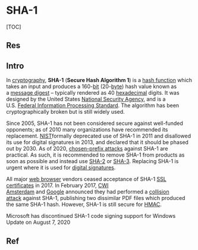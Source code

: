 # SHA-1

[TOC]



## Res


## Intro
In [cryptography](https://en.wikipedia.org/wiki/Cryptography "Cryptography"), **SHA-1** (**Secure Hash Algorithm 1**) is a [hash function](https://en.wikipedia.org/wiki/Hash_function "Hash function") which takes an input and produces a 160-[bit](https://en.wikipedia.org/wiki/Bit "Bit") (20-[byte](https://en.wikipedia.org/wiki/Byte "Byte")) hash value known as a [message digest](https://en.wikipedia.org/wiki/Message_digest "Message digest") – typically rendered as 40 [hexadecimal](https://en.wikipedia.org/wiki/Hexadecimal "Hexadecimal") digits. It was designed by the United States [National Security Agency](https://en.wikipedia.org/wiki/National_Security_Agency "National Security Agency"), and is a U.S. [Federal Information Processing Standard](https://en.wikipedia.org/wiki/Federal_Information_Processing_Standard "Federal Information Processing Standard"). The algorithm has been cryptographically broken but is still widely used.

Since 2005, SHA-1 has not been considered secure against well-funded opponents; as of 2010 many organizations have recommended its replacement. [NIST](https://en.wikipedia.org/wiki/NIST "NIST")formally deprecated use of SHA-1 in 2011 and disallowed its use for digital signatures in 2013, and declared that it should be phased out by 2030. As of 2020, [chosen-prefix attacks](https://en.wikipedia.org/wiki/Chosen-prefix_attack "Chosen-prefix attack") against SHA-1 are practical. As such, it is recommended to remove SHA-1 from products as soon as possible and instead use [SHA-2](https://en.wikipedia.org/wiki/SHA-2 "SHA-2") or [SHA-3](https://en.wikipedia.org/wiki/SHA-3 "SHA-3"). Replacing SHA-1 is urgent where it is used for [digital signatures](https://en.wikipedia.org/wiki/Digital_signatures "Digital signatures").

All major [web browser](https://en.wikipedia.org/wiki/Web_browser "Web browser") vendors ceased acceptance of SHA-1 [SSL certificates](https://en.wikipedia.org/wiki/SSL_certificate "SSL certificate") in 2017. In February 2017, [CWI Amsterdam](https://en.wikipedia.org/wiki/CWI_Amsterdam "CWI Amsterdam") and [Google](https://en.wikipedia.org/wiki/Google "Google") announced they had performed a [collision attack](https://en.wikipedia.org/wiki/Collision_attack "Collision attack") against SHA-1, publishing two dissimilar PDF files which produced the same SHA-1 hash. However, SHA-1 is still secure for [HMAC](https://en.wikipedia.org/wiki/HMAC "HMAC").

Microsoft has discontinued SHA-1 code signing support for Windows Update on August 7, 2020



## Ref
[👍【密码学】一文读懂SHA-1]: https://juejin.cn/post/7001281473299316744

[SHA 1 | Wikipedia]: https://en.wikipedia.org/wiki/SHA-1

